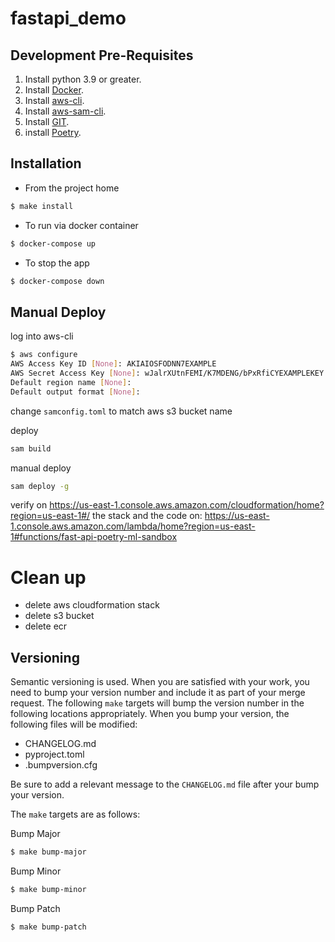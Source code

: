# fastapi_demo

## Development Pre-Requisites

1. Install python 3.9 or greater.
2. Install [Docker](https://docs.docker.com/get-docker/).
3. Install [aws-cli](https://docs.aws.amazon.com/cli/latest/userguide/getting-started-install.html).
4. Install [aws-sam-cli](https://docs.aws.amazon.com/serverless-application-model/latest/developerguide/serverless-sam-cli-install.html).
5. Install [GIT](https://git-scm.com/book/en/v2/Getting-Started-Installing-Git).
6. install [Poetry](https://python-poetry.org/docs/#installation).

## Installation

* From the project home
```bash
$ make install
```
* To run via docker container
```bash
$ docker-compose up
```
* To stop the app
```bash
$ docker-compose down
```

## Manual Deploy
log into aws-cli
```bash
$ aws configure
AWS Access Key ID [None]: AKIAIOSFODNN7EXAMPLE
AWS Secret Access Key [None]: wJalrXUtnFEMI/K7MDENG/bPxRfiCYEXAMPLEKEY
Default region name [None]:
Default output format [None]:
```
change `samconfig.toml` to match aws s3 bucket name

deploy

```bash
sam build
```

manual deploy

```bash
sam deploy -g
```
verify on https://us-east-1.console.aws.amazon.com/cloudformation/home?region=us-east-1#/ the stack
and  the code on: https://us-east-1.console.aws.amazon.com/lambda/home?region=us-east-1#functions/fast-api-poetry-ml-sandbox

# Clean up
* delete aws cloudformation stack
* delete s3 bucket
* delete ecr

## Versioning

Semantic versioning is used.  When you are satisfied with your work, you need to bump your
version number and include it as part of your merge request. The following `make` targets will bump the version
number in the following locations appropriately. When you bump your version, the following files will be modified:

* CHANGELOG.md
* pyproject.toml
* .bumpversion.cfg

Be sure to add a relevant message to the `CHANGELOG.md` file after your bump your version.

The `make` targets are as follows:

Bump Major

```bash
$ make bump-major
```

 Bump Minor

```bash
$ make bump-minor
```


Bump Patch

```bash
$ make bump-patch
```
